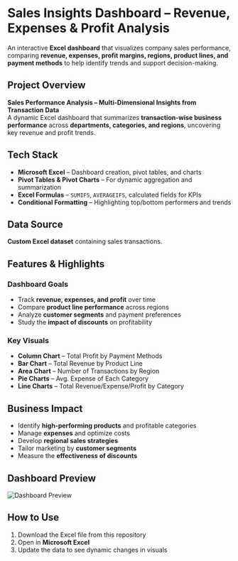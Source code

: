 # Sales Insights Dashboard – Revenue, Expenses & Profit Analysis

An interactive **Excel dashboard** that visualizes company sales performance, comparing **revenue, expenses, profit margins, regions, product lines, and payment methods** to help identify trends and support decision-making.



## Project Overview

 **Sales Performance Analysis – Multi-Dimensional Insights from Transaction Data**  
A dynamic Excel dashboard that summarizes **transaction-wise business performance** across **departments, categories, and regions**, uncovering key revenue and profit trends.



## Tech Stack

-  **Microsoft Excel** – Dashboard creation, pivot tables, and charts  
-  **Pivot Tables & Pivot Charts** – For dynamic aggregation and summarization    
-  **Excel Formulas** – `SUMIFS`, `AVERAGEIFS`, calculated fields for KPIs  
-  **Conditional Formatting** – Highlighting top/bottom performers and trends  



## Data Source

**Custom Excel dataset** containing sales transactions.  


## Features & Highlights

### Dashboard Goals
- Track **revenue, expenses, and profit** over time  
- Compare **product line performance** across regions  
- Analyze **customer segments** and payment preferences  
- Study the **impact of discounts** on profitability  

### Key Visuals
- **Column Chart** – Total Profit by Payment Methods
- **Bar Chart** – Total Revenue by Product Line
- **Area Chart** – Number of Transactions by Region 
- **Pie Charts** – Avg. Expense of Each Category
- **Line Charts** – Total Revenue/Expense/Profit by Category


## Business Impact
-  Identify **high-performing products** and profitable categories  
-  Manage **expenses** and optimize costs  
-  Develop **regional sales strategies**  
-  Tailor marketing by **customer segments**  
-  Measure the **effectiveness of discounts**  



## Dashboard Preview 

![Dashboard Preview](https://github.com/Priyan0ne9/Sales-Dashboard/blob/main/Sales%20Dashboard.PNG)



##  How to Use
1. Download the Excel file from this repository  
2. Open in **Microsoft Excel** 
3. Update the data to see dynamic changes in visuals  

